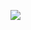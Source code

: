 ![](https://github-readme-stats.vercel.app/api?username=n1ko23&count_private=true&show_icons=true&include_all_commits=true&theme=radical&title_color=ff1486&bg_color=0d1117)


<!--
**N1kO23/N1kO23** is a ✨ _special_ ✨ repository because its `README.md` (this file) appears on your GitHub profile.
![](https://cdn.discordapp.com/attachments/807364142155431977/833108032375881738/ezgif-2-79abd54b5b3b.gif)

Here are some ideas to get you started:

- 🔭 I’m currently working on ...
- 🌱 I’m currently learning ...
- 👯 I’m looking to collaborate on ...
- 🤔 I’m looking for help with ...
- 💬 Ask me about ...
- 📫 How to reach me: ...
- 😄 Pronouns: ...
- ⚡ Fun fact: ...
-->
